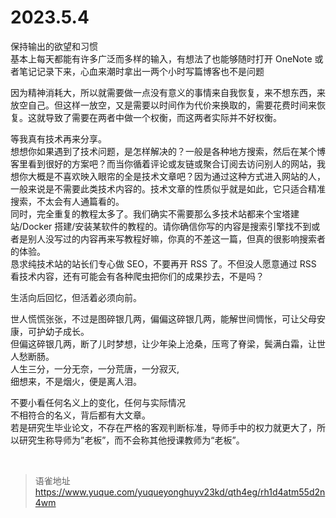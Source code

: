 # 2023.5.4
保持输出的欲望和习惯  
基本上每天都能有许多广泛而多样的输入，有想法了也能够随时打开 OneNote 或者笔记记录下来，心血来潮时拿出一两个小时写篇博客也不是问题

因为精神消耗大，所以就需要做一点没有意义的事情来自我恢复，来不想东西，来放空自己。但这样一放空，又是需要以时间作为代价来换取的，需要花费时间来恢复。这就导致了需要在两者中做一个权衡，而这两者实际并不好权衡。

等我真有技术再来分享。  
想想你如果遇到了技术问题，是怎样解决的？一般是各种地方搜索，然后在某个博客里看到很好的方案吧？而当你循着评论或友链或聚合订阅去访问别人的网站，我想你大概是不喜欢映入眼帘的全是技术文章吧？因为通过这种方式进入网站的人，一般来说是不需要此类技术内容的。技术文章的性质似乎就是如此，它只适合精准搜索，不太会有人通篇看的。  
同时，完全重复的教程太多了。我们确实不需要那么多技术站都来个宝塔建站/Docker 搭建/安装某软件的教程的。请你确信你写的内容是搜索引擎找不到或者是别人没写过的内容再来写教程好嘛，你真的不差这一篇，但真的很影响搜索者的体验。  
恳求纯技术站的站长们专心做 SEO，不要再开 RSS 了。不但没人愿意通过 RSS 看技术内容，还有可能会有各种爬虫把你们的成果抄去，不是吗？

生活向后回忆，但活着必须向前。

世人慌慌张张，不过是图碎银几两，偏偏这碎银几两，能解世间惆怅，可让父母安康，可护幼子成长。  
但偏这碎银几两，断了儿时梦想，让少年染上沧桑，压弯了脊梁，鬓满白霜，让世人愁断肠。  
人生三分，一分无奈，一分荒唐，一分寂灭,  
细想来，不是烟火，便是离人泪。

不要小看任何名义上的变化，任何与实际情况  
不相符合的名义，背后都有大文章。  
若是研究生毕业论文，不存在严格的客观判断标准，导师手中的权力就更大了，所以研究生称导师为”老板”，而不会称其他授课教师为“老板”。

<br>
  
> 语雀地址 https://www.yuque.com/yuqueyonghuyv23kd/qth4eg/rh1d4atm55d2n4wm